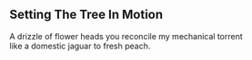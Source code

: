 Setting The Tree In Motion
--------------------------
A drizzle of flower heads you reconcile my mechanical torrent  
like a domestic jaguar to fresh peach.  
